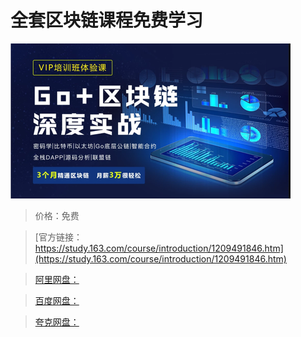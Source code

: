 # 全套区块链课程免费学习

![img](../../../assets/study163/free/e36321b206614ede89dbe8602c49f1e3.png)

> 价格：免费

> [官方链接：https://study.163.com/course/introduction/1209491846.htm](https://study.163.com/course/introduction/1209491846.htm)

> [阿里网盘：]()

> [百度网盘：]()

> [夸克网盘：]()
